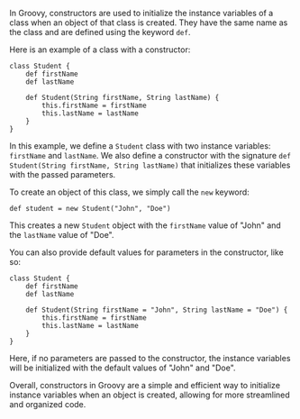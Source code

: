 In Groovy, constructors are used to initialize the instance variables of a class when an object of that class is created. They have the same name as the class and are defined using the keyword `def`.

Here is an example of a class with a constructor:

```
class Student {
    def firstName
    def lastName

    def Student(String firstName, String lastName) {
        this.firstName = firstName
        this.lastName = lastName
    }
}
```

In this example, we define a `Student` class with two instance variables: `firstName` and `lastName`. We also define a constructor with the signature `def Student(String firstName, String lastName)` that initializes these variables with the passed parameters.

To create an object of this class, we simply call the `new` keyword:

```
def student = new Student("John", "Doe")
```

This creates a new `Student` object with the `firstName` value of "John" and the `lastName` value of "Doe".

You can also provide default values for parameters in the constructor, like so:

```
class Student {
    def firstName
    def lastName

    def Student(String firstName = "John", String lastName = "Doe") {
        this.firstName = firstName
        this.lastName = lastName
    }
}
```

Here, if no parameters are passed to the constructor, the instance variables will be initialized with the default values of "John" and "Doe".

Overall, constructors in Groovy are a simple and efficient way to initialize instance variables when an object is created, allowing for more streamlined and organized code.